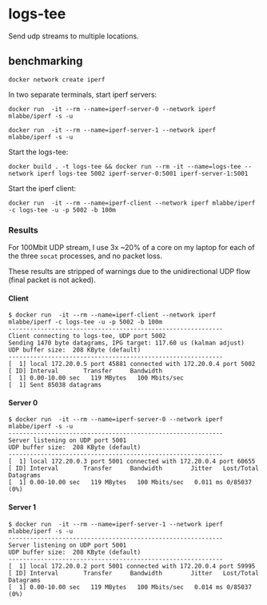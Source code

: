 # logs-tee

Send udp streams to multiple locations.

## benchmarking

```
docker network create iperf
```

In two separate terminals, start iperf servers:

```
docker run  -it --rm --name=iperf-server-0 --network iperf mlabbe/iperf -s -u
```

```
docker run  -it --rm --name=iperf-server-1 --network iperf mlabbe/iperf -s -u
```

Start the logs-tee:

```
docker build . -t logs-tee && docker run --rm -it --name=logs-tee --network iperf logs-tee 5002 iperf-server-0:5001 iperf-server-1:5001
```

Start the iperf client:

```
docker run  -it --rm --name=iperf-client --network iperf mlabbe/iperf -c logs-tee -u -p 5002 -b 100m
```

### Results

For 100Mbit UDP stream, I use 3x ~20% of a core on my laptop for each of the three `socat` processes, and no packet loss.

These results are stripped of warnings due to the unidirectional UDP flow (final packet is not acked).

#### Client

```
$ docker run  -it --rm --name=iperf-client --network iperf mlabbe/iperf -c logs-tee -u -p 5002 -b 100m
------------------------------------------------------------
Client connecting to logs-tee, UDP port 5002
Sending 1470 byte datagrams, IPG target: 117.60 us (kalman adjust)
UDP buffer size:  208 KByte (default)
------------------------------------------------------------
[  1] local 172.20.0.5 port 45881 connected with 172.20.0.4 port 5002
[ ID] Interval       Transfer     Bandwidth
[  1] 0.00-10.00 sec   119 MBytes   100 Mbits/sec
[  1] Sent 85038 datagrams
```

#### Server 0

```
$ docker run  -it --rm --name=iperf-server-0 --network iperf mlabbe/iperf -s -u
------------------------------------------------------------
Server listening on UDP port 5001
UDP buffer size:  208 KByte (default)
------------------------------------------------------------
[  1] local 172.20.0.3 port 5001 connected with 172.20.0.4 port 60655
[ ID] Interval       Transfer     Bandwidth        Jitter   Lost/Total Datagrams
[  1] 0.00-10.00 sec   119 MBytes   100 Mbits/sec   0.011 ms 0/85037 (0%)
```

#### Server 1

```
$ docker run  -it --rm --name=iperf-server-1 --network iperf mlabbe/iperf -s -u
------------------------------------------------------------
Server listening on UDP port 5001
UDP buffer size:  208 KByte (default)
------------------------------------------------------------
[  1] local 172.20.0.2 port 5001 connected with 172.20.0.4 port 59995
[ ID] Interval       Transfer     Bandwidth        Jitter   Lost/Total Datagrams
[  1] 0.00-10.00 sec   119 MBytes   100 Mbits/sec   0.014 ms 0/85037 (0%)
```
